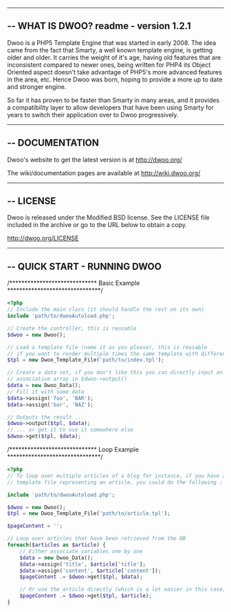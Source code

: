 -----------------------------------------------------------------------------
-- WHAT IS DWOO?                                      readme - version 1.2.1
-----------------------------------------------------------------------------
Dwoo is a PHP5 Template Engine that was started in early 2008. The idea came
from the fact that Smarty, a well known template engine, is getting older and
older. It carries the weight of it's age, having old features that are
inconsistent compared to newer ones, being written for PHP4 its Object
Oriented aspect doesn't take advantage of PHP5's more advanced features in
the area, etc. Hence Dwoo was born, hoping to provide a more up to date and
stronger engine.

So far it has proven to be faster than Smarty in many areas, and it provides
a compatibility layer to allow developers that have been using Smarty for
years to switch their application over to Dwoo progressively.

-----------------------------------------------------------------------------
-- DOCUMENTATION
-----------------------------------------------------------------------------
Dwoo's website to get the latest version is at http://dwoo.org/

The wiki/documentation pages are available at http://wiki.dwoo.org/

-----------------------------------------------------------------------------
-- LICENSE
-----------------------------------------------------------------------------
Dwoo is released under the Modified BSD license.
See the LICENSE file included in the archive or go to the URL below to obtain
a copy.

http://dwoo.org/LICENSE

-----------------------------------------------------------------------------
-- QUICK START - RUNNING DWOO
-----------------------------------------------------------------------------
/***************************** Basic Example *******************************/
```php
<?php
// Include the main class (it should handle the rest on its own)
include 'path/to/dwooAutoload.php';

// Create the controller, this is reusable
$dwoo = new Dwoo();

// Load a template file (name it as you please), this is reusable
// if you want to render multiple times the same template with different data
$tpl = new Dwoo_Template_File('path/to/index.tpl');

// Create a data set, if you don't like this you can directly input an
// associative array in $dwoo->output()
$data = new Dwoo_Data();
// Fill it with some data
$data->assign('foo', 'BAR');
$data->assign('bar', 'BAZ');

// Outputs the result ...
$dwoo->output($tpl, $data);
// ... or get it to use it somewhere else
$dwoo->get($tpl, $data);
```

/***************************** Loop Example *******************************/
```php
<?php
// To loop over multiple articles of a blog for instance, if you have a
// template file representing an article, you could do the following :

include 'path/to/dwooAutoload.php';

$dwoo = new Dwoo();
$tpl = new Dwoo_Template_File('path/to/article.tpl');

$pageContent = '';

// Loop over articles that have been retrieved from the DB
foreach($articles as $article) {
    // Either associate variables one by one
    $data = new Dwoo_Data();
    $data->assign('title', $article['title'];
    $data->assign('content', $article['content']);
    $pageContent .= $dwoo->get($tpl, $data);

    // Or use the article directly (which is a lot easier in this case)
    $pageContent .= $dwoo->get($tpl, $article);
}
```